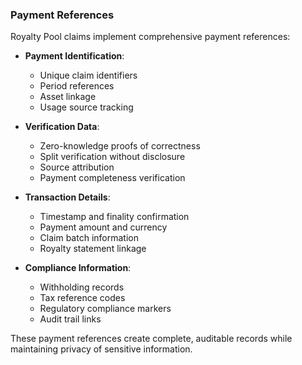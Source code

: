 ### Payment References

Royalty Pool claims implement comprehensive payment references:

- **Payment Identification**:
  - Unique claim identifiers
  - Period references
  - Asset linkage
  - Usage source tracking

- **Verification Data**:
  - Zero-knowledge proofs of correctness
  - Split verification without disclosure
  - Source attribution
  - Payment completeness verification

- **Transaction Details**:
  - Timestamp and finality confirmation
  - Payment amount and currency
  - Claim batch information
  - Royalty statement linkage

- **Compliance Information**:
  - Withholding records
  - Tax reference codes
  - Regulatory compliance markers
  - Audit trail links

These payment references create complete, auditable records while maintaining privacy of sensitive information.

